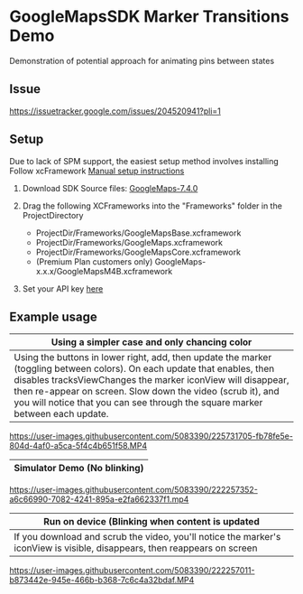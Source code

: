 # GoogleMapsSDK Marker Transitions Demo

Demonstration of potential approach for animating pins between states

## Issue

https://issuetracker.google.com/issues/204520941?pli=1

## Setup

Due to lack of SPM support, the easiest setup method involves installing
Follow xcFramework [Manual setup instructions](https://developers.google.com/maps/documentation/ios-sdk/config#install-the-xcframework)

1. Download SDK Source files: [GoogleMaps-7.4.0](https://dl.google.com/geosdk/12cdf90d54d85bfcc90d340148d86362ee3189ea24b4bd20ca891e9bd33ded21/GoogleMaps-7.4.0.tar.gz)
2. Drag the following XCFrameworks into the "Frameworks" folder in the ProjectDirectory

    - ProjectDir/Frameworks/GoogleMapsBase.xcframework
    - ProjectDir/Frameworks/GoogleMaps.xcframework
    - ProjectDir/Frameworks/GoogleMapsCore.xcframework
    - (Premium Plan customers only) GoogleMaps-x.x.x/GoogleMapsM4B.xcframework
    
3. Set your API key [here](https://github.com/dmiluski/GoogleMapsAnnotationPlayground/blob/sharableDemo/GoogleMapsAnnotationPlayground/ViewController.swift#L22)

## Example usage

| Using a simpler case and only chancing color |
| --- |
| Using the buttons in lower right, add, then update the marker (toggling between colors). On each update that enables, then disables tracksViewChanges the marker iconView will disappear, then re-appear on screen. Slow down the video (scrub it), and you will notice that you can see through the square marker between each update. |

https://user-images.githubusercontent.com/5083390/225731705-fb78fe5e-804d-4af0-a5ca-5f4c4b651f58.MP4


| Simulator Demo (No blinking) |
| --- |

https://user-images.githubusercontent.com/5083390/222257352-a6c66990-7082-4241-895a-e2fa662337f1.mp4


| Run on device (Blinking when content is updated |
| --- |
| If you download and scrub the video, you'll notice the marker's iconView is visible, disappears, then reappears on screen |

https://user-images.githubusercontent.com/5083390/222257011-b873442e-945e-466b-b368-7c6c4a32bdaf.MP4






